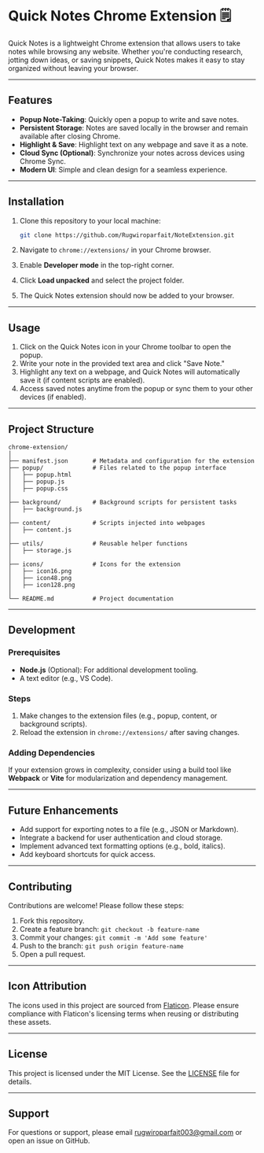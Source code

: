 # Quick Notes Chrome Extension 🗒️

Quick Notes is a lightweight Chrome extension that allows users to take notes while browsing any website. Whether you're conducting research, jotting down ideas, or saving snippets, Quick Notes makes it easy to stay organized without leaving your browser.

---

## Features 

- **Popup Note-Taking**: Quickly open a popup to write and save notes.
- **Persistent Storage**: Notes are saved locally in the browser and remain available after closing Chrome.
- **Highlight & Save**: Highlight text on any webpage and save it as a note.
- **Cloud Sync (Optional)**: Synchronize your notes across devices using Chrome Sync.
- **Modern UI**: Simple and clean design for a seamless experience.

---

## Installation

1. Clone this repository to your local machine:
   ```bash
   git clone https://github.com/Rugwiroparfait/NoteExtension.git
   ```

2. Navigate to `chrome://extensions/` in your Chrome browser.

3. Enable **Developer mode** in the top-right corner.

4. Click **Load unpacked** and select the project folder.

5. The Quick Notes extension should now be added to your browser.

---

## Usage

1. Click on the Quick Notes icon in your Chrome toolbar to open the popup.
2. Write your note in the provided text area and click "Save Note."
3. Highlight any text on a webpage, and Quick Notes will automatically save it (if content scripts are enabled).
4. Access saved notes anytime from the popup or sync them to your other devices (if enabled).

---

## Project Structure

```
chrome-extension/
│
├── manifest.json       # Metadata and configuration for the extension
├── popup/              # Files related to the popup interface
│   ├── popup.html
│   ├── popup.js
│   ├── popup.css
│
├── background/         # Background scripts for persistent tasks
│   ├── background.js
│
├── content/            # Scripts injected into webpages
│   ├── content.js
│
├── utils/              # Reusable helper functions
│   ├── storage.js
│
├── icons/              # Icons for the extension
│   ├── icon16.png
│   ├── icon48.png
│   ├── icon128.png
│
└── README.md           # Project documentation
```

---

## Development

### Prerequisites
- **Node.js** (Optional): For additional development tooling.
- A text editor (e.g., VS Code).

### Steps
1. Make changes to the extension files (e.g., popup, content, or background scripts).
2. Reload the extension in `chrome://extensions/` after saving changes.

### Adding Dependencies
If your extension grows in complexity, consider using a build tool like **Webpack** or **Vite** for modularization and dependency management.

---

## Future Enhancements

- Add support for exporting notes to a file (e.g., JSON or Markdown).
- Integrate a backend for user authentication and cloud storage.
- Implement advanced text formatting options (e.g., bold, italics).
- Add keyboard shortcuts for quick access.

---

## Contributing

Contributions are welcome! Please follow these steps:
1. Fork this repository.
2. Create a feature branch: `git checkout -b feature-name`
3. Commit your changes: `git commit -m 'Add some feature'`
4. Push to the branch: `git push origin feature-name`
5. Open a pull request.

---

## Icon Attribution

The icons used in this project are sourced from [Flaticon](https://www.flaticon.com/free-icons/education). Please ensure compliance with Flaticon's licensing terms when reusing or distributing these assets.

---

## License

This project is licensed under the MIT License. See the [LICENSE](LICENSE) file for details.

---

## Support

For questions or support, please email [rugwiroparfait003@gmail.com](mailto:rugwiroparfait003@gmail.com) or open an issue on GitHub.



